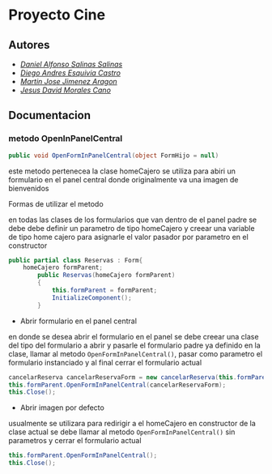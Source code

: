 # Proyecto Cine 

## Autores
* *[Daniel Alfonso Salinas Salinas](https://github.com/danielsalinas70)*
* *[Diego Andres Esquivia Castro](https://github.com/Dekhas20)*
* *[Martin Jose Jimenez Aragon](https://github.com/majiar15)*
* *[Jesus David Morales Cano](https://github.com/jesusmoralescano)*


## Documentacion

### metodo OpenInPanelCentral

```C# 
public void OpenFormInPanelCentral(object FormHijo = null)
```
este metodo pertenecea la clase homeCajero se utiliza para abiri un formulario en el panel central donde originalmente va una imagen de bienvenidos

Formas de utilizar el metodo

en todas las clases de los formularios que van dentro de el panel padre se debe debe definir un parametro de tipo  homeCajero y creear una variable de tipo home cajero para asignarle el valor pasador por parametro en el constructor 
```C#
public partial class Reservas : Form{ 
    homeCajero formParent;
        public Reservas(homeCajero formParent)
        {
            this.formParent = formParent;
            InitializeComponent();
        }
```
- Abrir formulario en el panel central

en donde se desea abrir el formulario en el panel se debe creear una clase del tipo del formulario a abrir y pasarle el formulario padre ya definido en la clase, llamar al metodo  `OpenFormInPanelCentral()`, pasar como parametro el formulario instanciado y al final cerrar el formulario actual 
```C#
cancelarReserva cancelarReservaForm = new cancelarReserva(this.formParent);
this.formParent.OpenFormInPanelCentral(cancelarReservaForm);
this.Close();
```

- Abrir imagen por defecto

usualmente se utilizara para redirigir a el homeCajero
en constructor de la clase actual se debe llamar al metodo `OpenFormInPanelCentral()` sin parametros y cerrar el formulario actual
```C#
this.formParent.OpenFormInPanelCentral();
this.Close();
```

